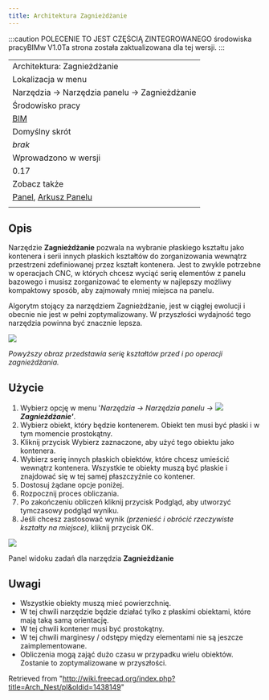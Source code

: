 ```yaml
---
title: Architektura Zagnieżdżanie
---
```

:::caution
POLECENIE TO JEST CZĘŚCIĄ ZINTEGROWANEGO środowiska pracyBIMw V1.0Ta strona została zaktualizowana dla tej wersji.
:::

|  |
| --- |
| Architektura: Zagnieżdżanie |
| Lokalizacja w menu |
| Narzędzia → Narzędzia panelu → Zagnieżdżanie |
| Środowisko pracy |
| [BIM](/BIM_Workbench/pl "BIM Workbench/pl") |
| Domyślny skrót |
| *brak* |
| Wprowadzono w wersji |
| 0.17 |
| Zobacz także |
| [Panel](/Arch_Panel/pl "Arch Panel/pl"), [Arkusz Panelu](/Arch_Panel_Sheet/pl "Arch Panel Sheet/pl") |
|  |

## Opis

Narzędzie **Zagnieżdżanie** pozwala na wybranie płaskiego kształtu jako kontenera i serii innych płaskich kształtów do zorganizowania wewnątrz przestrzeni zdefiniowanej przez kształt kontenera. Jest to zwykle potrzebne w operacjach CNC, w których chcesz wyciąć serię elementów z panelu bazowego i musisz zorganizować te elementy w najlepszy możliwy kompaktowy sposób, aby zajmowały mniej miejsca na panelu.

Algorytm stojący za narzędziem Zagnieżdżanie, jest w ciągłej ewolucji i obecnie nie jest w pełni zoptymalizowany. W przyszłości wydajność tego narzędzia powinna być znacznie lepsza.

![](/images/Arch_Nest_example.jpg)

*Powyższy obraz przedstawia serię kształtów przed i po operacji zagnieżdżania.*

## Użycie

1. Wybierz opcję w menu '*Narzędzia → Narzędzia panelu → ![](/images/Arch_Nest.svg) **Zagnieżdżanie'***.
2. Wybierz obiekt, który będzie kontenerem. Obiekt ten musi być płaski i w tym momencie prostokątny.
3. Kliknij przycisk Wybierz zaznaczone, aby użyć tego obiektu jako kontenera.
4. Wybierz serię innych płaskich obiektów, które chcesz umieścić wewnątrz kontenera. Wszystkie te obiekty muszą być płaskie i znajdować się w tej samej płaszczyźnie co kontener.
5. Dostosuj żądane opcje poniżej.
6. Rozpocznij proces obliczania.
7. Po zakończeniu obliczeń kliknij przycisk Podgląd, aby utworzyć tymczasowy podgląd wyniku.
8. Jeśli chcesz zastosować wynik *(przenieść i obrócić rzeczywiste kształty na miejsce)*, kliknij przycisk OK.

![](/images/Arch_Nest_panel.jpg)

Panel widoku zadań dla narzędzia **Zagnieżdżanie**

## Uwagi

* Wszystkie obiekty muszą mieć powierzchnię.
* W tej chwili narzędzie będzie działać tylko z płaskimi obiektami, które mają taką samą orientację.
* W tej chwili kontener musi być prostokątny.
* W tej chwili marginesy / odstępy między elementami nie są jeszcze zaimplementowane.
* Obliczenia mogą zająć dużo czasu w przypadku wielu obiektów. Zostanie to zoptymalizowane w przyszłości.

Retrieved from "<http://wiki.freecad.org/index.php?title=Arch_Nest/pl&oldid=1438149>"